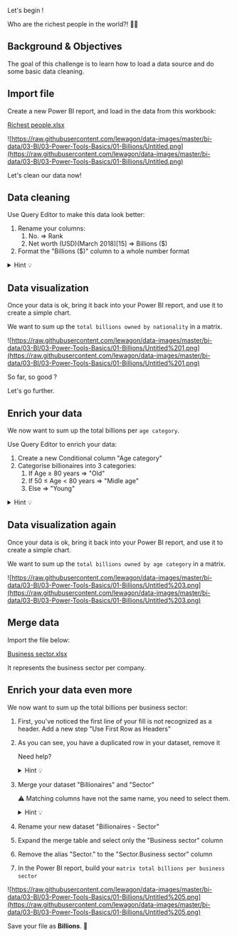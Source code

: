 Let's begin !

Who are the richest people in the world?! 🕵️‍♂️

## Background & Objectives

The goal of this challenge is to learn how to load a data source and do some basic data cleaning.

## Import file

Create a new Power BI report, and load in the data from this workbook:

[Richest people.xlsx](https://wagon-public-datasets.s3.eu-west-1.amazonaws.com/bi-data/Richest_people.xlsx)

![https://raw.githubusercontent.com/lewagon/data-images/master/bi-data/03-BI/03-Power-Tools-Basics/01-Billions/Untitled.png](https://raw.githubusercontent.com/lewagon/data-images/master/bi-data/03-BI/03-Power-Tools-Basics/01-Billions/Untitled.png)

Let's clean our data now!

## Data cleaning

Use Query Editor to make this data look better:

1. Rename your columns:
    1. No. ⇒ Rank
    2. Net worth (USD)(March 2018)[15] ⇒ Billions ($)
2. Format the "Billions ($)" column to a whole number format
<details>
<summary markdown='span'>Hint 💡</summary>
- (Step 0: Replace the "." (point) with a "," (coma) )
- Step 1: Replace the word billion with an empty string.
- Step 2: Replace the $ symbol with an empty string.
- Step 3: Convert the resulting column to a whole number.
</details>

## Data visualization

Once your data is ok, bring it back into your Power BI report, and use it to create a simple chart.

We want to sum up the `total billions owned by nationality` in a matrix.

![https://raw.githubusercontent.com/lewagon/data-images/master/bi-data/03-BI/03-Power-Tools-Basics/01-Billions/Untitled%201.png](https://raw.githubusercontent.com/lewagon/data-images/master/bi-data/03-BI/03-Power-Tools-Basics/01-Billions/Untitled%201.png)

So far, so good ?

Let's go further.

## Enrich your data

We now want to sum up the total billions per `age category`.

Use Query Editor to enrich your data:

1. Create a new Conditional column "Age category"
2. Categorise billionaires into 3 categories:
    1. If Age ≥ 80 years ⇒ "Old"
    2. If 50 ≤ Age < 80 years ⇒ "Midle age"
    3. Else ⇒ "Young"
<details>
<summary markdown='span'>Hint 💡</summary>
- Condition to apply below:

![https://raw.githubusercontent.com/lewagon/data-images/master/bi-data/03-BI/03-Power-Tools-Basics/01-Billions/Untitled%202.png](https://raw.githubusercontent.com/lewagon/data-images/master/bi-data/03-BI/03-Power-Tools-Basics/01-Billions/Untitled%202.png)
</details>

## Data visualization again

Once your data is ok, bring it back into your Power BI report, and use it to create a simple chart.

We want to sum up the `total billions owned by age category` in a matrix.

![https://raw.githubusercontent.com/lewagon/data-images/master/bi-data/03-BI/03-Power-Tools-Basics/01-Billions/Untitled%203.png](https://raw.githubusercontent.com/lewagon/data-images/master/bi-data/03-BI/03-Power-Tools-Basics/01-Billions/Untitled%203.png)

## Merge data

Import the file below:

[Business sector.xlsx](https://wagon-public-datasets.s3.eu-west-1.amazonaws.com/bi-data/Business_sector.xlsx)

It represents the business sector per company.

## Enrich your data even more

We now want to sum up the total billions per business sector:

1. First, you've noticed the first line of your fill is not recognized as a header. Add a new step "Use First Row as Headers"
2. As you can see, you have a duplicated row in your dataset, remove it

    Need help?

    <details>
    <summary markdown='span'>Hint 💡</summary>
    - Select all columns
    - Home ⇒ Remove rows ⇒ Remove duplicates
    </details>
3. Merge your dataset "Billionaires" and "Sector"

    ⚠ Matching columns have not the same name, you need to select them.

    <details>
    <summary markdown='span'>Hint 💡</summary>
    ![assets/Untitled%204.png](assets/Untitled%204.png)
    </details>
4. Rename your new dataset "Billionaires - Sector"
5. Expand the merge table and select only the "Business sector" column
6. Remove the alias "Sector." to the "Sector.Business sector" column
7. In the Power BI report, build your `matrix total billions per business sector`

![https://raw.githubusercontent.com/lewagon/data-images/master/bi-data/03-BI/03-Power-Tools-Basics/01-Billions/Untitled%205.png](https://raw.githubusercontent.com/lewagon/data-images/master/bi-data/03-BI/03-Power-Tools-Basics/01-Billions/Untitled%205.png)

Save your file as **Billions**. 💾

